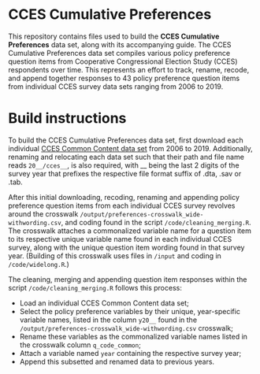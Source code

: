 # CCES Cumulative Preferences

This repository contains files used to build the **CCES Cumulative Preferences** data set, along with its accompanying guide.  The CCES Cumulative Preferences data set compiles various policy preference question items from Cooperative Congressional Election Study (CCES) respondents over time.  This represents an effort to track, rename, recode, and append together responses to 43 policy preference question items from individual CCES survey data sets ranging from 2006 to 2019. 


# Build instructions

To build the CCES Cumulative Preferences data set, first download each individual [CCES Common Content data set](https://cces.gov.harvard.edu/) from 2006 to 2019.  Additionally, renaming and relocating each data set such that their path and file name reads `20__/cces__`, is also required, with __ being the last 2 digits of the survey year that prefixes the respective file format suffix of .dta, .sav or .tab.

After this initial downloading, recoding, renaming and appending policy preference question items from each individual CCES survey revolves around the crosswalk `/output/preferences-crosswalk_wide-withwording.csv`, and coding found in the script `/code/cleaning_merging.R`.  The crosswalk attaches a commonalized variable name for a question item to its respective unique variable name found in each individual CCES survey, along with the unique question item wording found in that survey year.  (Building of this crosswalk uses files in `/input` and coding in `/code/widelong.R`.)

The cleaning, merging and appending question item responses within the script `/code/cleaning_merging.R` follows this process:

* Load an individual CCES Common Content data set;
* Select the policy preference variables by their unique, year-specific variable names, listed in the column `y20__` found in the `/output/preferences-crosswalk_wide-withwording.csv` crosswalk;
* Rename these variables as the commonalized variable names listed in the crosswalk column `q_code_common`;
* Attach a variable named `year` containing the respective survey year;
* Append this subsetted and renamed data to previous years.
